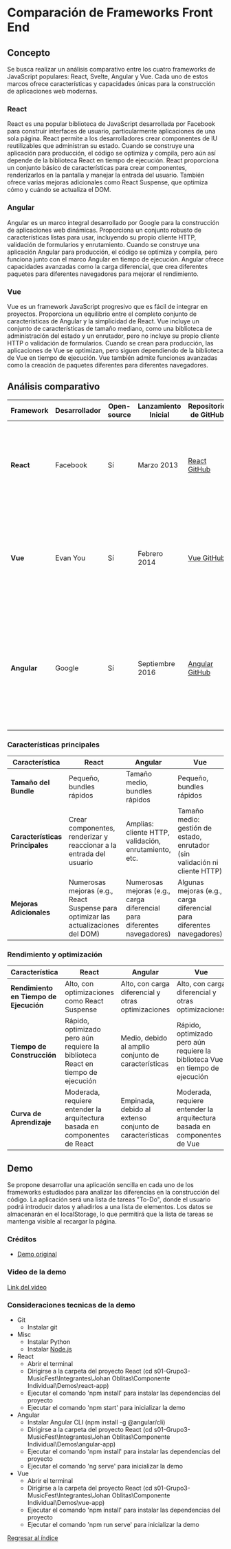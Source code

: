 # Comparación de Frameworks Front End

## Concepto

Se busca realizar un análisis comparativo entre los cuatro frameworks de JavaScript populares: React, Svelte, Angular y Vue. Cada uno de estos marcos ofrece características y capacidades únicas para la construcción de aplicaciones web modernas.

### React

React es una popular biblioteca de JavaScript desarrollada por Facebook para construir interfaces de usuario, particularmente aplicaciones de una sola página. React permite a los desarrolladores crear componentes de IU reutilizables que administran su estado. Cuando se construye una aplicación para producción, el código se optimiza y compila, pero aún así depende de la biblioteca React en tiempo de ejecución. React proporciona un conjunto básico de características para crear componentes, renderizarlos en la pantalla y manejar la entrada del usuario. También ofrece varias mejoras adicionales como React Suspense, que optimiza cómo y cuándo se actualiza el DOM.

### Angular

Angular es un marco integral desarrollado por Google para la construcción de aplicaciones web dinámicas. Proporciona un conjunto robusto de características listas para usar, incluyendo su propio cliente HTTP, validación de formularios y enrutamiento. Cuando se construye una aplicación Angular para producción, el código se optimiza y compila, pero funciona junto con el marco Angular en tiempo de ejecución. Angular ofrece capacidades avanzadas como la carga diferencial, que crea diferentes paquetes para diferentes navegadores para mejorar el rendimiento.

### Vue

Vue es un framework JavaScript progresivo que es fácil de integrar en proyectos. Proporciona un equilibrio entre el completo conjunto de características de Angular y la simplicidad de React. Vue incluye un conjunto de características de tamaño mediano, como una biblioteca de administración del estado y un enrutador, pero no incluye su propio cliente HTTP o validación de formularios. Cuando se crean para producción, las aplicaciones de Vue se optimizan, pero siguen dependiendo de la biblioteca de Vue en tiempo de ejecución. Vue también admite funciones avanzadas como la creación de paquetes diferentes para diferentes navegadores.

## Análisis comparativo

| Framework | Desarrollador | Open-source  | Lanzamiento Inicial  | Repositorio de GitHub                        | Ventajas  | Desventajas  |
|-----------|------------------|-------------|----------------------|----------------------------------------------|-------------------------------------------------------------------------------------------|-------------------------------------------------------|
| **React**  | Facebook         | Sí           | Marzo 2013           | [React GitHub](https://github.com/facebook/react) | - Fácil de aprender y usar<br>- Basado en componentes: código reutilizable<br>- Rápido y eficiente<br>Gran comunidad | - JSX es obligatorio<br>- Poca documentación              |
| **Vue**    | Evan You         | Sí           | Febrero 2014         | [Vue GitHub](https://github.com/vuejs/vue)        | Rápido y eficiente<br>- Basado en componentes: código reutilizable<br>- Fácil de aprender y usar<br>- Buena y intuitiva documentación | - Menos recursos en comparación con React<br>- Excesiva flexibilidad a veces |
| **Angular** | Google           | Sí           | Septiembre 2016      | [Angular GitHub](https://github.com/angular/angular) | - Rápido rendimiento en servidor<br>- Implementación de arquitectura MVC<br>- Basado en componentes: código reutilizable<br>- Buena y intuitiva documentación | - Curva de aprendizaje pronunciada<br>- Angular es muy complejo |

### Características principales

| Característica | React | Angular | Vue |
|----|----|----|----|
| **Tamaño del Bundle**    | Pequeño, bundles rápidos    | Tamaño medio, bundles rápidos    | Pequeño, bundles rápidos     |
| **Características Principales**   | Crear componentes, renderizar y reaccionar a la entrada del usuario | Amplias: cliente HTTP, validación, enrutamiento, etc.    | Tamaño medio: gestión de estado, enrutador (sin validación ni cliente HTTP) |
| **Mejoras Adicionales**    | Numerosas mejoras (e.g., React Suspense para optimizar las actualizaciones del DOM) | Numerosas mejoras (e.g., carga diferencial para diferentes navegadores) | Algunas mejoras (e.g., carga diferencial para diferentes navegadores) |

### Rendimiento y optimización

| Característica | React | Angular | Vue |
|----|----|----|----|
| **Rendimiento en Tiempo de Ejecución**  | Alto, con optimizaciones como React Suspense                     | Alto, con carga diferencial y otras optimizaciones               | Alto, con carga diferencial y otras optimizaciones               |
| **Tiempo de Construcción**  | Rápido, optimizado pero aún requiere la biblioteca React en tiempo de ejecución | Medio, debido al amplio conjunto de características               | Rápido, optimizado pero aún requiere la biblioteca Vue en tiempo de ejecución |
| **Curva de Aprendizaje**  | Moderada, requiere entender la arquitectura basada en componentes de React | Empinada, debido al extenso conjunto de características           | Moderada, requiere entender la arquitectura basada en componentes de Vue |


## Demo

Se propone desarrollar una aplicación sencilla en cada uno de los frameworks estudiados para analizar las diferencias en la construcción del código. La aplicación será una lista de tareas "To-Do", donde el usuario podrá introducir datos y añadirlos a una lista de elementos. Los datos se almacenarán en el localStorage, lo que permitirá que la lista de tareas se mantenga visible al recargar la página.

### Créditos

* [Demo original](https://github.com/fireship-io/10-javascript-frameworks)

### Video de la demo

[Link del video]()

### Consideraciones tecnicas de la demo

* Git
    * Instalar git
* Misc
    * Instalar Python
    * Instalar [Node.js](https://nodejs.org/en/download/prebuilt-installer)
* React
    * Abrir el terminal
    * Dirigirse a la carpeta del proyecto React (cd s01-Grupo3-MusicFest\Integrantes\Johan Oblitas\Componente Individual\Demos\react-app)
    * Ejecutar el comando 'npm install' para instalar las dependencias del proyecto
    * Ejecutar el comando 'npm start' para inicializar la demo
* Angular
    * Instalar Angular CLI (npm install -g @angular/cli)
    * Dirigirse a la carpeta del proyecto React (cd s01-Grupo3-MusicFest\Integrantes\Johan Oblitas\Componente Individual\Demos\angular-app)
    * Ejecutar el comando 'npm install' para instalar las dependencias del proyecto
    * Ejecutar el comando 'ng serve' para inicializar la demo
* Vue
    * Abrir el terminal
    * Dirigirse a la carpeta del proyecto React (cd s01-Grupo3-MusicFest\Integrantes\Johan Oblitas\Componente Individual\Demos\vue-app)
    * Ejecutar el comando 'npm install' para instalar las dependencias del proyecto
    * Ejecutar el comando 'npm run serve' para inicializar la demo

[Regresar al índice](../../../proyecto.md)